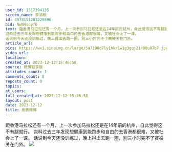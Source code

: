 ```yaml
---
user_id: 1517394135
screen_name: 李消极
id: 4978151283229896
bid: NwN4sdyf6
text: 距香港马拉松还有一个月，上一次参加马拉松还是在14年前的杭州，自此觉得这不有腿就行。
岂料过去三年发现想健康到能跑步和自由的去香港都很难，又被社会上了一课。
话说到今天还没训练过，晚上得出去跑一圈，别三小时完不了赛被关在门外。 
article_url: 
pics: https://wx1.sinaimg.cn/large/5a7198d7ly1hkr1w1g3gqj21400u07b7.jpg
video_url: 
location: 
created_at: 2023-12-12T15:46:58
source: 微博轻享版
attitudes_count: 1
comments_count: 8
reposts_count: 0
topics: 
at_users: 
full_created_at: 2023-12-12 15:46:58
layout: post
date: 2023-12-12
title: 发表微博
---
```


距香港马拉松还有一个月，上一次参加马拉松还是在14年前的杭州，自此觉得这不有腿就行。
岂料过去三年发现想健康到能跑步和自由的去香港都很难，又被社会上了一课。
话说到今天还没训练过，晚上得出去跑一圈，别三小时完不了赛被关在门外。 
![](https://image.baidu.com/search/down?url=https://wx1.sinaimg.cn/large/5a7198d7ly1hkr1w1g3gqj21400u07b7.jpg)
